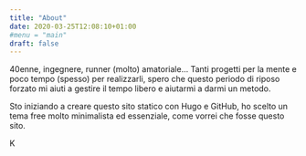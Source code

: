 ```yaml
---
title: "About"
date: 2020-03-25T12:08:10+01:00
#menu = "main"
draft: false
---
```

40enne, ingegnere, runner (molto) amatoriale... 
Tanti progetti per la mente e poco tempo (spesso) per realizzarli, spero che questo periodo di riposo forzato mi aiuti a gestire il tempo libero e aiutarmi a darmi un metodo.

Sto iniziando a creare questo sito statico con Hugo e GitHub, ho scelto un tema free molto minimalista ed essenziale, come vorrei che fosse questo sito.

K
